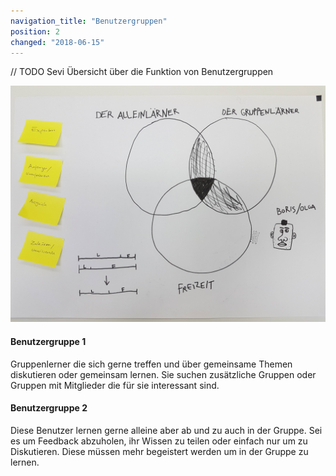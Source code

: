 ```yaml
---
navigation_title: "Benutzergruppen"
position: 2
changed: "2018-06-15"
---
```


// TODO Sevi
Übersicht über die Funktion von Benutzergruppen

![Benutzergruppen Übersicht](_media/benutzergruppen_uebersicht.jpg)


#### Benutzergruppe 1
Gruppenlerner die sich gerne treffen und über gemeinsame Themen diskutieren oder gemeinsam lernen. Sie suchen zusätzliche Gruppen oder Gruppen mit Mitglieder die für sie interessant sind.


#### Benutzergruppe 2
Diese Benutzer lernen gerne alleine aber ab und zu auch in der Gruppe. Sei es um Feedback abzuholen, ihr Wissen zu teilen oder einfach nur um zu Diskutieren. Diese müssen mehr begeistert werden um in der Gruppe zu lernen.


